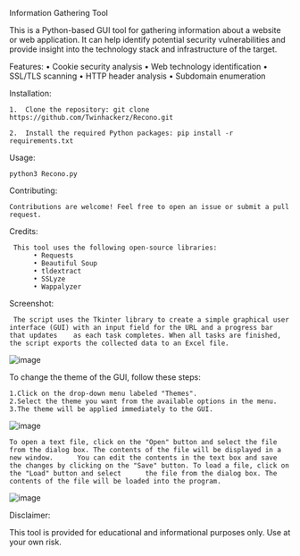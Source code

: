 Information Gathering Tool

This is a Python-based GUI tool for gathering information about a website or web application. It can help identify potential security vulnerabilities and provide insight into the technology stack and infrastructure of the target.

Features:
   •	Cookie security analysis
   •	Web technology identification
   •	SSL/TLS scanning
   •	HTTP header analysis
   •	Subdomain enumeration

Installation:

    1.	Clone the repository: git clone https://github.com/Twinhackerz/Recono.git
    
    2.	Install the required Python packages: pip install -r requirements.txt

Usage:

    python3 Recono.py
    
Contributing:

    Contributions are welcome! Feel free to open an issue or submit a pull request.

Credits:

     This tool uses the following open-source libraries:
          •	Requests
          •	Beautiful Soup
          •	tldextract
          •	SSLyze
          •	Wappalyzer
Screenshot: 

     The script uses the Tkinter library to create a simple graphical user interface (GUI) with an input field for the URL and a progress bar that updates    as each task completes. When all tasks are finished, the script exports the collected data to an Excel file.

  ![image](https://user-images.githubusercontent.com/126078447/234040492-ab8a2691-ec75-4e49-bffc-a94a5b713ec5.png)
  
  
  To change the theme of the GUI, follow these steps:

    1.Click on the drop-down menu labeled "Themes".
    2.Select the theme you want from the available options in the menu.
    3.The theme will be applied immediately to the GUI.
  
  ![image](https://user-images.githubusercontent.com/126078447/234040694-5405fe78-fbed-4648-adfc-65a7b54b0434.png)
  
    To open a text file, click on the "Open" button and select the file from the dialog box. The contents of the file will be displayed in a new window.      You can edit the contents in the text box and save the changes by clicking on the "Save" button. To load a file, click on the "Load" button and select      the file from the dialog box. The contents of the file will be loaded into the program.

  ![image](https://user-images.githubusercontent.com/126078447/234040751-90e8819b-b924-438c-b19c-e24284c59d8b.png)



Disclaimer:

This tool is provided for educational and informational purposes only. Use at your own risk.

    	

